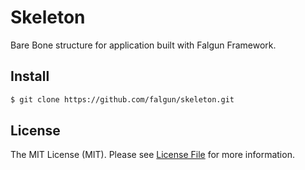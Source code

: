 # Skeleton

Bare Bone structure for application built with Falgun Framework.

## Install

``` bash
$ git clone https://github.com/falgun/skeleton.git
```

## License

The MIT License (MIT). Please see [License File](LICENSE.md) for more information.
